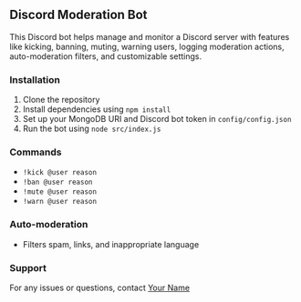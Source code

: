 ## Discord Moderation Bot

This Discord bot helps manage and monitor a Discord server with features like kicking, banning, muting, warning users, logging moderation actions, auto-moderation filters, and customizable settings.

### Installation
1. Clone the repository
2. Install dependencies using `npm install`
3. Set up your MongoDB URI and Discord bot token in `config/config.json`
4. Run the bot using `node src/index.js`

### Commands
- `!kick @user reason`
- `!ban @user reason`
- `!mute @user reason`
- `!warn @user reason`

### Auto-moderation
- Filters spam, links, and inappropriate language

### Support
For any issues or questions, contact [Your Name](mailto:your.email@example.com)